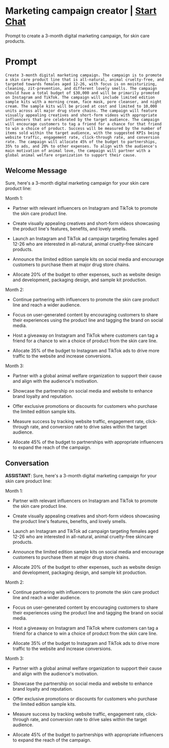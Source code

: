 

# Marketing campaign creator | [Start Chat](https://gptcall.net/chat.html?data=%7B%22contact%22%3A%7B%22id%22%3A%226alyf-e8xlgB_xehvRmQ-%22%2C%22flow%22%3Atrue%7D%7D)
Prompt to create a 3-month digital marketing campaign, for skin care products.

# Prompt

```
Create 3-month digital marketing campaign. The campaign is to promote a skin care product line that is all-natural, animal cruelty-free, and targeted towards females aged 12-26, with focus is on moisturizing, cleaning, zit-prevention, and different lovely smells. The campaign should have a total budget of $30,000 and will be primarily promoted on Instagram and TikTok. The campaign will include limited edition sample kits with a morning cream, face mask, pore cleanser, and night cream. The sample kits will be priced at cost and limited to 10,000 units across all major drug store chains. The campaign will feature visually appealing creatives and short-form videos with appropriate influencers that are celebrated by the target audience. The campaign will encourage customers to tag a friend for a chance for that friend to win a choice of product. Success will be measured by the number of items sold within the target audience, with the suggested KPIs being website traffic, engagement rate, click-through rate, and conversion rate. The campaign will allocate 45% of the budget to partnerships, 35% to ads, and 20% to other expenses. To align with the audience's main motivation of animal love, the campaign will partner with a global animal welfare organization to support their cause.
```

## Welcome Message
Sure, here's a 3-month digital marketing campaign for your skin care product line:



Month 1:

- Partner with relevant influencers on Instagram and TikTok to promote the skin care product line.

- Create visually appealing creatives and short-form videos showcasing the product line's features, benefits, and lovely smells.

- Launch an Instagram and TikTok ad campaign targeting females aged 12-26 who are interested in all-natural, animal cruelty-free skincare products.

- Announce the limited edition sample kits on social media and encourage customers to purchase them at major drug store chains.

- Allocate 20% of the budget to other expenses, such as website design and development, packaging design, and sample kit production.



Month 2:

- Continue partnering with influencers to promote the skin care product line and reach a wider audience.

- Focus on user-generated content by encouraging customers to share their experiences using the product line and tagging the brand on social media.

- Host a giveaway on Instagram and TikTok where customers can tag a friend for a chance to win a choice of product from the skin care line.

- Allocate 35% of the budget to Instagram and TikTok ads to drive more traffic to the website and increase conversions.



Month 3:

- Partner with a global animal welfare organization to support their cause and align with the audience's motivation.

- Showcase the partnership on social media and website to enhance brand loyalty and reputation.

- Offer exclusive promotions or discounts for customers who purchase the limited edition sample kits.

- Measure success by tracking website traffic, engagement rate, click-through rate, and conversion rate to drive sales within the target audience.

- Allocate 45% of the budget to partnerships with appropriate influencers to expand the reach of the campaign.

## Conversation

**ASSISTANT**: Sure, here's a 3-month digital marketing campaign for your skin care product line:



Month 1:

- Partner with relevant influencers on Instagram and TikTok to promote the skin care product line.

- Create visually appealing creatives and short-form videos showcasing the product line's features, benefits, and lovely smells.

- Launch an Instagram and TikTok ad campaign targeting females aged 12-26 who are interested in all-natural, animal cruelty-free skincare products.

- Announce the limited edition sample kits on social media and encourage customers to purchase them at major drug store chains.

- Allocate 20% of the budget to other expenses, such as website design and development, packaging design, and sample kit production.



Month 2:

- Continue partnering with influencers to promote the skin care product line and reach a wider audience.

- Focus on user-generated content by encouraging customers to share their experiences using the product line and tagging the brand on social media.

- Host a giveaway on Instagram and TikTok where customers can tag a friend for a chance to win a choice of product from the skin care line.

- Allocate 35% of the budget to Instagram and TikTok ads to drive more traffic to the website and increase conversions.



Month 3:

- Partner with a global animal welfare organization to support their cause and align with the audience's motivation.

- Showcase the partnership on social media and website to enhance brand loyalty and reputation.

- Offer exclusive promotions or discounts for customers who purchase the limited edition sample kits.

- Measure success by tracking website traffic, engagement rate, click-through rate, and conversion rate to drive sales within the target audience.

- Allocate 45% of the budget to partnerships with appropriate influencers to expand the reach of the campaign.

